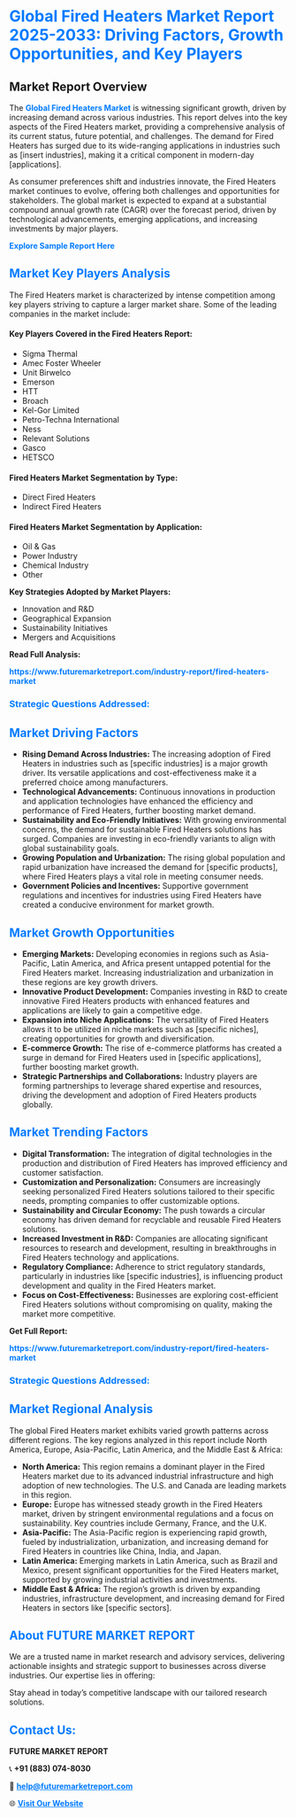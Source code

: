 <h1 style="color: #007BFF;">Global Fired Heaters Market Report 2025-2033: Driving Factors, Growth Opportunities, and Key Players</h1>

<section id="overview">
<h2>Market Report Overview</h2>
<p>The <a href="https://www.futuremarketreport.com/industry-report/fired-heaters-market" style="color: #007BFF; text-decoration: none;"><strong>Global Fired Heaters Market</strong></a> is witnessing significant growth, driven by increasing demand across various industries. This report delves into the key aspects of the Fired Heaters market, providing a comprehensive analysis of its current status, future potential, and challenges. The demand for Fired Heaters has surged due to its wide-ranging applications in industries such as [insert industries], making it a critical component in modern-day [applications].</p>
<p>As consumer preferences shift and industries innovate, the Fired Heaters market continues to evolve, offering both challenges and opportunities for stakeholders. The global market is expected to expand at a substantial compound annual growth rate (CAGR) over the forecast period, driven by technological advancements, emerging applications, and increasing investments by major players.</p>
</section>

<section id="overview">
<p><a href="https://www.futuremarketreport.com/request-sample/reportId=86841" style="color: #007BFF; text-decoration: none;"><strong>Explore Sample Report Here</strong></a></p>
</section>

<section id="key-players">
<h2 style="color: #007BFF;">Market Key Players Analysis</h2>
<p>The Fired Heaters market is characterized by intense competition among key players striving to capture a larger market share. Some of the leading companies in the market include:</p>
<h4>Key Players Covered in the Fired Heaters Report:</h4>
<ul><li>Sigma Thermal</li><li>Amec Foster Wheeler</li><li>Unit Birwelco</li><li>Emerson</li><li>HTT</li><li>Broach</li><li>Kel-Gor Limited</li><li>Petro-Techna International</li><li>Ness</li><li>Relevant Solutions</li><li>Gasco</li><li>HETSCO</li></ul>
<h4>Fired Heaters Market Segmentation by Type:</h4>
<ul><li>Direct Fired Heaters</li><li>Indirect Fired Heaters</li></ul>

<h4>Fired Heaters Market Segmentation by Application:</h4>
<ul><li>Oil &amp; Gas</li><li>Power Industry</li><li>Chemical Industry</li><li>Other</li></ul>
<p><strong>Key Strategies Adopted by Market Players:</strong></p>
<ul>
<li>Innovation and R&D</li>
<li>Geographical Expansion</li>
<li>Sustainability Initiatives</li>
<li>Mergers and Acquisitions</li>
</ul>
</section>

<section>
<p><strong>Read Full Analysis: </strong></p><a href="https://www.futuremarketreport.com/industry-report/fired-heaters-market" style="color: #007BFF; text-decoration: none;"><strong>https://www.futuremarketreport.com/industry-report/fired-heaters-market</strong></a>
<h3 style="color: #007BFF;">Strategic Questions Addressed:</h3>
</section>

<section id="driving-factors">
<h2 style="color: #007BFF;">Market Driving Factors</h2>
<ul>
<li><strong>Rising Demand Across Industries:</strong> The increasing adoption of Fired Heaters in industries such as [specific industries] is a major growth driver. Its versatile applications and cost-effectiveness make it a preferred choice among manufacturers.</li>
<li><strong>Technological Advancements:</strong> Continuous innovations in production and application technologies have enhanced the efficiency and performance of Fired Heaters, further boosting market demand.</li>
<li><strong>Sustainability and Eco-Friendly Initiatives:</strong> With growing environmental concerns, the demand for sustainable Fired Heaters solutions has surged. Companies are investing in eco-friendly variants to align with global sustainability goals.</li>
<li><strong>Growing Population and Urbanization:</strong> The rising global population and rapid urbanization have increased the demand for [specific products], where Fired Heaters plays a vital role in meeting consumer needs.</li>
<li><strong>Government Policies and Incentives:</strong> Supportive government regulations and incentives for industries using Fired Heaters have created a conducive environment for market growth.</li>
</ul>
</section>

<section id="growth-opportunities">
<h2 style="color: #007BFF;">Market Growth Opportunities</h2>
<ul>
<li><strong>Emerging Markets:</strong> Developing economies in regions such as Asia-Pacific, Latin America, and Africa present untapped potential for the Fired Heaters market. Increasing industrialization and urbanization in these regions are key growth drivers.</li>
<li><strong>Innovative Product Development:</strong> Companies investing in R&D to create innovative Fired Heaters products with enhanced features and applications are likely to gain a competitive edge.</li>
<li><strong>Expansion into Niche Applications:</strong> The versatility of Fired Heaters allows it to be utilized in niche markets such as [specific niches], creating opportunities for growth and diversification.</li>
<li><strong>E-commerce Growth:</strong> The rise of e-commerce platforms has created a surge in demand for Fired Heaters used in [specific applications], further boosting market growth.</li>
<li><strong>Strategic Partnerships and Collaborations:</strong> Industry players are forming partnerships to leverage shared expertise and resources, driving the development and adoption of Fired Heaters products globally.</li>
</ul>
</section>

<section id="trending-factors">
<h2 style="color: #007BFF;">Market Trending Factors</h2>
<ul>
<li><strong>Digital Transformation:</strong> The integration of digital technologies in the production and distribution of Fired Heaters has improved efficiency and customer satisfaction.</li>
<li><strong>Customization and Personalization:</strong> Consumers are increasingly seeking personalized Fired Heaters solutions tailored to their specific needs, prompting companies to offer customizable options.</li>
<li><strong>Sustainability and Circular Economy:</strong> The push towards a circular economy has driven demand for recyclable and reusable Fired Heaters solutions.</li>
<li><strong>Increased Investment in R&D:</strong> Companies are allocating significant resources to research and development, resulting in breakthroughs in Fired Heaters technology and applications.</li>
<li><strong>Regulatory Compliance:</strong> Adherence to strict regulatory standards, particularly in industries like [specific industries], is influencing product development and quality in the Fired Heaters market.</li>
<li><strong>Focus on Cost-Effectiveness:</strong> Businesses are exploring cost-efficient Fired Heaters solutions without compromising on quality, making the market more competitive.</li>
</ul>
</section>

<section>
<p><strong>Get Full Report: </strong></p><a href="https://www.futuremarketreport.com/industry-report/fired-heaters-market" style="color: #007BFF; text-decoration: none;"><strong>https://www.futuremarketreport.com/industry-report/fired-heaters-market</strong></a>
<h3 style="color: #007BFF;">Strategic Questions Addressed:</h3>
</section>


<section id="regional-analysis">
<h2 style="color: #007BFF;">Market Regional Analysis</h2>
<p>The global Fired Heaters market exhibits varied growth patterns across different regions. The key regions analyzed in this report include North America, Europe, Asia-Pacific, Latin America, and the Middle East & Africa:</p>
<ul>
<li><strong>North America:</strong> This region remains a dominant player in the Fired Heaters market due to its advanced industrial infrastructure and high adoption of new technologies. The U.S. and Canada are leading markets in this region.</li>
<li><strong>Europe:</strong> Europe has witnessed steady growth in the Fired Heaters market, driven by stringent environmental regulations and a focus on sustainability. Key countries include Germany, France, and the U.K.</li>
<li><strong>Asia-Pacific:</strong> The Asia-Pacific region is experiencing rapid growth, fueled by industrialization, urbanization, and increasing demand for Fired Heaters in countries like China, India, and Japan.</li>
<li><strong>Latin America:</strong> Emerging markets in Latin America, such as Brazil and Mexico, present significant opportunities for the Fired Heaters market, supported by growing industrial activities and investments.</li>
<li><strong>Middle East & Africa:</strong> The region’s growth is driven by expanding industries, infrastructure development, and increasing demand for Fired Heaters in sectors like [specific sectors].</li>
</ul>
</section>

<footer>
<h2 style="color: #007BFF;">About FUTURE MARKET REPORT</h2>
<p>We are a trusted name in market research and advisory services, delivering actionable insights and strategic support to businesses across diverse industries. Our expertise lies in offering:</p>

<p>Stay ahead in today’s competitive landscape with our tailored research solutions.</p>

<h2 style="color: #007BFF;">Contact Us:</h2>
<p><strong>FUTURE MARKET REPORT</strong></p>
<p>📞 <strong>+91 (883) 074-8030</strong></p>
<p>📧 <strong><a href="mailto:help@futuremarketreport.com" style="color: #007BFF;">help@futuremarketreport.com</a></strong></p>
<p>🌐 <strong><a href="https://www.futuremarketreport.com/" style="color: #007BFF;">Visit Our Website</a></strong></p>
</footer>